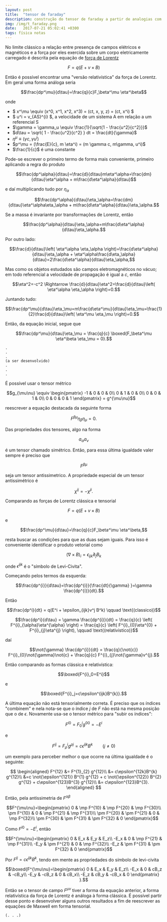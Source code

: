 ```yaml
---
layout: post
title:  "tensor de faraday"
description: construção do tensor de faraday a partir de analogias com a forma clássica da força de lorentz
img: /img/t_faraday.png
date:   2017-07-21 05:02:41 +0300
tags: física notas
---
```


No limite clássico a relação entre presença de campos elétricos e magnéticos e a força por eles exercida sobre um corpo eletricamente carregado é descrita pela equação de [força de Lorentz](https://en.wikipedia.org/wiki/Lorentz_force)

$$F=q(E+v \times B)$$

Então é possível encontrar uma "versão relativística" da força de Lorentz. Em geral uma forma análoga seria

$$\frac{dp^\mu}{d\tau}=\frac{q}{c}F_\beta^\mu \eta^\beta$$

onde

- $ x^\mu \equiv (x^0, x^1, x^2, x^3) = (ct, x, y, z) = (ct, x^i) $
- $ u^i = v_{AS}^{i} $, a velocidade de um sistema A em relação a um referencial S
- $\gamma = \gamma_u \equiv \frac{1}{\sqrt{1 - \frac{u^2}{c^2}}}$
- $d\tau = \sqrt{ 1 - \frac{u^2}{c^2} } dt = \frac{dt}{\gamma}$
- $\eta^\mu \equiv (\gamma c, \gamma u^i)$
- $p^\mu = (\frac{E}{c}, m \eta^i) = (m \gamma c, m\gamma, u^i)$
- $\frac{1}{c}$ é uma constante

Pode-se escrever o primeiro termo de forma mais conveniente, primeiro aplicando a regra do produto

$$\frac{dp^\alpha}{d\tau}=\frac{d}{d\tau}m\eta^\alpha=\frac{dm}{d\tau}\eta^\alpha + m\frac{d\eta^\alpha}{d\tau}$$

e daí multiplicando tudo por $\eta_\alpha$

$$\frac{dp^\alpha}{d\tau}\eta_\alpha=\frac{dm}{d\tau}\eta^\alpha\eta_\alpha + m\frac{d\eta^\alpha}{d\tau}\eta_\alpha.$$

Se a massa é invariante por transformações de Lorentz, então

$$\frac{dp^\alpha}{d\tau}\eta_\alpha=m\frac{d\eta^\alpha}{d\tau}\eta_\alpha.$$

Por outro lado:

$$\frac{d}{d\tau}\left( \eta^\alpha \eta_\alpha \right)=\frac{d\eta^\alpha}{d\tau}\eta_\alpha + \eta^\alpha\frac{d\eta_\alpha}{d\tau}=2\frac{d\eta^\alpha}{d\tau}\eta_\alpha,$$

Mas como os objetos estudados são campos eletromagnéticos no vácuo; em todo referencial a velocidade de propagação é igual a $c$, então

$$\eta^2=-c^2 \Rightarrow \frac{d}{d\tau}\eta^2=\frac{d}{d\tau}\left( \eta^\alpha \eta_\alpha \right)=0.$$

Juntando tudo:

$$\frac{dp^\mu}{d\tau}\eta_\mu=m\frac{d\eta^\mu}{d\tau}\eta_\mu=\frac{1}{2}\frac{d}{d\tau}\left( \eta^\mu \eta_\mu \right)=0.$$

Então, da equação inicial, segue que

$$\frac{dp^\mu}{d\tau}\eta_\mu = \frac{q}{c} \boxed{F_\beta^\mu \eta^\beta \eta_\mu = 0}.$$

```
.
.
.
(a ser desenvolvido)
.
.
.
```

É possível usar o tensor métrico

$$g_{\mu\nu}
\equiv
\begin{pmatrix}
-1 & 0 & 0 & 0\\
0 & 1 & 0 & 0\\
0 & 0 & 1 & 0\\
0 & 0 & 0 & 1
\end{pmatrix} = g^{\mu\nu}$$

reescrever a equação destacada da seguinte forma

$$F^{\beta \mu} \eta_\beta \eta_\mu=0.$$

Das propriedades dos tensores, algo na forma

$$a_\alpha a_\nu$$

é um tensor chamado simétrico. Então, para essa última igualdade valer sempre é preciso que

$$F^{\beta\mu}$$

seja um tensor antissimetrico. A propriedade especial de um tensor antissimétrico é

$$\chi^{ij}=-\chi^{ji}.$$

Comparando as forças de Lorentz clássica e tensorial

$$F=q(E+v \times B)$$

e

$$\frac{dp^\mu}{d\tau}=\frac{q}{c}F_\beta^\mu \eta^\beta,$$

resta buscar as condições para que as duas sejam iguais. Para isso é conveniente identificar o produto vetorial como

$$(\nabla \times B)_i = \epsilon_{ijk}\partial_j B_k$$

onde $\epsilon^{ijk}$ é o "símbolo de Levi-Civita".

Começando pelos termos da esquerda:

$$\frac{dp^{i}}{d\tau}=\frac{dp^{i}}{\frac{dt}{\gamma} }=\gamma \frac{dp^{i}}{dt}.$$

Então

$$\frac{dp^i}{dt} = q(E^i + \epsilon_{ijk}v^j B^k) \qquad \text{(classico)}$$

$$\frac{dp^i}{d\tau} = \gamma \frac{dp^{i}}{dt} = \frac{q}{c} \left( F^{i}_{\alpha}\eta^{\alpha} \right) = \frac{q}{c} \left( F^{i}_{0}\eta^{0} + F^{i}_{j}\eta^{j} \right), \qquad \text{(relativistico)}$$

daí

$$\not{\gamma} \frac{dp^{i}}{dt} = \frac{q}{\not{c}} F^{i}_{0}\not{\gamma}\not{c} + \frac{q}{c} F^{i}_{j}\not{\gamma}v^{j}.$$

Então comparando as formas clássica e relativística:

$$\boxed{F^{i}_0=E^i}$$

e

$$\boxed{F^{i}_j=c\epsilon^{ijk}B^{k}}.$$

A última equação não está tensorialmente correta. É preciso que os índices "combinem" e nela nota-se que o índice $j$ de $F$ não está na mesma posição que o de $\epsilon$. Novamente usa-se o tensor métrico para "subir os índices":

$$F^{i0}=F^{i}_{0}g^{00}=-E^i$$

e

$$F^{ij}=F^{i}_{\rho}g^{\rho j}=c\epsilon^{ijk}B^{k} \qquad (j \neq 0)$$

um exemplo para perceber melhor o que ocorre na última igualdade é o seguinte:

$$
\begin{aligned}
F^{12} &= F^{1}_{2} g^{12}\\
&= c\epsilon^{12k}B^{k} g^{12}\\
&=c \not{\epsilon^{121}} B^{1} g^{12} + c \not{\epsilon^{122}} B^{2} g^{12} + c\epsilon^{123}B^{3} g^{12}\\
&= c\epsilon^{123}B^{3}.
\end{aligned}
$$

Então, pela antissimetria de $F^{\alpha \beta}$

$$F^{\mu\nu}=\begin{pmatrix}
0 & \mp F^{10} & \mp F^{20} & \mp F^{30}\\
\pm F^{10} & 0 & \mp F^{21} & \mp F^{31}\\
\pm F^{20} & \pm F^{21} & 0 & \mp F^{32}\\
\pm F^{30} & \pm F^{31} & \pm F^{32} & 0
\end{pmatrix}$$

Como $F^{i0}=-E^i$, então

$$F^{\mu\nu}=\begin{pmatrix}
0 & E_x & E_y & E_z\\
-E_x & 0 & \mp F^{21} & \mp F^{31}\\
-E_y & \pm F^{21} & 0 & \mp F^{32}\\
-E_z & \pm F^{31} & \pm F^{32} & 0
\end{pmatrix}$$

Por $F^{ij}=c\epsilon^{ijk}B^{k}$, tendo em mente as propriedades do símbolo de levi-civita

$$\boxed{F^{\mu\nu}=\begin{pmatrix}
0 & E_x & E_y & E_z\\
-E_x & 0 & cB_z & -cB_y\\
-E_y & -cB_z & 0 & cB_x\\
-E_z & cB_y & -cB_x & 0
\end{pmatrix} }.$$

Então se o tensor de campo $F^{\mu\nu}$ tiver a forma da equação anterior, a forma relativística da força de Lorentz é análoga à forma clássica. É possível partir desse ponto e desenvolver alguns outros resultados a fim de reescrever as equações de Maxwell em forma tensorial.

```
(. . .)
```
